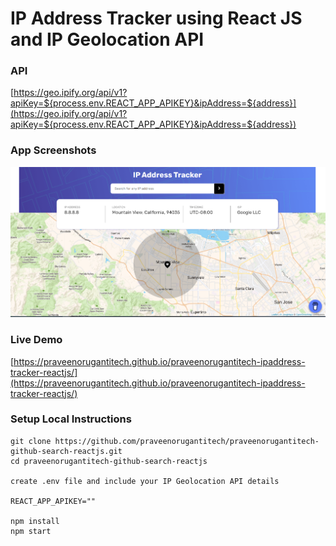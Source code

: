 # IP Address Tracker using React JS and IP Geolocation API

### API

[https://geo.ipify.org/api/v1?apiKey=${process.env.REACT_APP_APIKEY}&ipAddress=${address}](https://geo.ipify.org/api/v1?apiKey=${process.env.REACT_APP_APIKEY}&ipAddress=${address})
 
### App Screenshots

![screenshot of the app](https://raw.githubusercontent.com/praveenorugantitech/praveenorugantitech-ipaddress-tracker-reactjs/master/src/images/screenshot.PNG)


### Live Demo

[https://praveenorugantitech.github.io/praveenorugantitech-ipaddress-tracker-reactjs/](https://praveenorugantitech.github.io/praveenorugantitech-ipaddress-tracker-reactjs/)


### Setup Local Instructions

```
git clone https://github.com/praveenorugantitech/praveenorugantitech-github-search-reactjs.git
cd praveenorugantitech-github-search-reactjs

create .env file and include your IP Geolocation API details

REACT_APP_APIKEY=""

npm install
npm start

```
